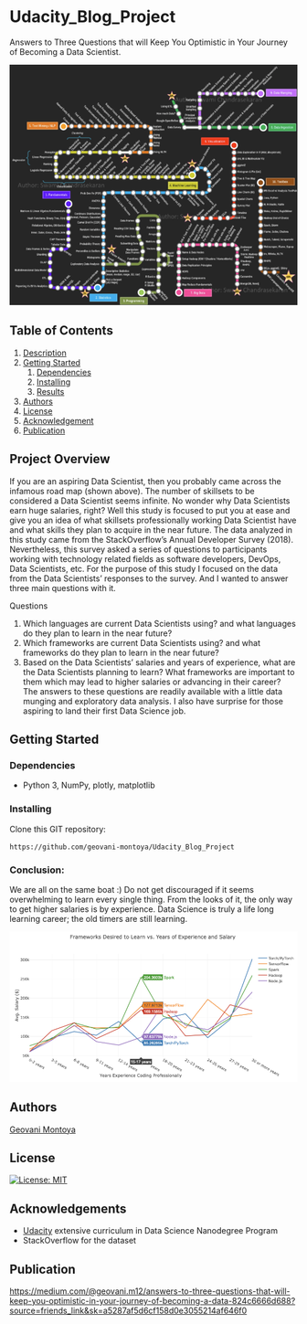 # Udacity_Blog_Project

Answers to Three Questions that will Keep You Optimistic in Your Journey of Becoming a Data Scientist.

![Intro Pic](blog_assets/title.png)

## Table of Contents
1. [Description](#project_overview)
2. [Getting Started](#getting_started)
	1. [Dependencies](#dependencies)
	2. [Installing](#installing)
	3. [Results](#executing)
3. [Authors](#authors)
4. [License](#license)
5. [Acknowledgement](#acknowledgement)
6. [Publication](#published)

<a name="project_overview"></a>
## Project Overview

If you are an aspiring Data Scientist, then you probably came across the infamous road map (shown above). The number of skillsets to be considered a Data Scientist seems infinite. No wonder why Data Scientists earn huge salaries, right? Well this study is focused to put you at ease and give you an idea of what skillsets professionally working Data Scientist have and what skills they plan to acquire in the near future. The data analyzed in this study came from the StackOverflow’s Annual Developer Survey (2018). Nevertheless, this survey asked a series of questions to participants working with technology related fields as software developers, DevOps, Data Scientists, etc. For the purpose of this study I focused on the data from the Data Scientists’ responses to the survey. And I wanted to answer three main questions with it.


Questions
1) Which languages are current Data Scientists using? and what languages do they plan to learn in the near future?
2) Which frameworks are current Data Scientists using? and what frameworks do they plan to learn in the near future?
3) Based on the Data Scientists’ salaries and years of experience, what are the Data Scientists planning to learn? What frameworks are important to them which may lead to higher salaries or advancing in their career?
The answers to these questions are readily available with a little data munging and exploratory data analysis. I also have surprise for those aspiring to land their first Data Science job.

<a name="getting_started"></a>
## Getting Started

<a name="dependencies"></a>
### Dependencies
* Python 3, NumPy, plotly, matplotlib

<a name="installing"></a>
### Installing
Clone this GIT repository:
```
https://github.com/geovani-montoya/Udacity_Blog_Project
```
<a name="executing"></a>
### Conclusion:
We are all on the same boat :) Do not get discouraged if it seems overwhelming to learn every single thing. From the looks of it, the only way to get higher salaries is by experience. Data Science is truly a life long learning career; the old timers are still learning.

![results](blog_assets/salary.png)

<a name="authors"></a>
## Authors

[Geovani Montoya](https://github.com/geovani-montoya)

<a name="license"></a>
## License
[![License: MIT](https://img.shields.io/badge/License-MIT-yellow.svg)](https://opensource.org/licenses/MIT)

<a name="acknowledgement"></a>
## Acknowledgements

* [Udacity](https://www.udacity.com/) extensive curriculum in Data Science Nanodegree Program
* StackOverflow for the dataset 

<a name="published"></a>
## Publication

https://medium.com/@geovani.m12/answers-to-three-questions-that-will-keep-you-optimistic-in-your-journey-of-becoming-a-data-824c6666d688?source=friends_link&sk=a5287af5d6cf158d0e3055214af646f0
